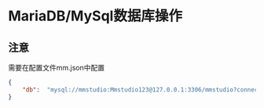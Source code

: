 # MariaDB/MySql数据库操作

## 注意

需要在配置文件mm.json中配置

```json
{
	"db":  "mysql://mmstudio:Mmstudio123@127.0.0.1:3306/mmstudio?connectionLimit=5"
}
```
